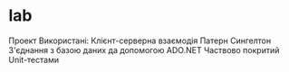# lab
Проект
Використані:
Клієнт-серверна взаємодія
Патерн Сингелтон
З'єднання з базою даних да допомогою ADO.NET
Частвово покритий Unit-тестами
